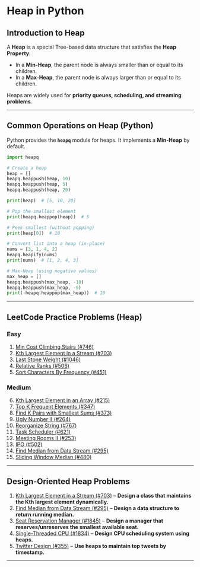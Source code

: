 # Heap in Python

## Introduction to Heap
A **Heap** is a special Tree-based data structure that satisfies the **Heap Property**:  
- In a **Min-Heap**, the parent node is always smaller than or equal to its children.  
- In a **Max-Heap**, the parent node is always larger than or equal to its children.  

Heaps are widely used for **priority queues, scheduling, and streaming problems**.

---

## Common Operations on Heap (Python)
Python provides the **`heapq`** module for heaps. It implements a **Min-Heap** by default.

```python
import heapq

# Create a heap
heap = []
heapq.heappush(heap, 10)
heapq.heappush(heap, 5)
heapq.heappush(heap, 20)

print(heap)  # [5, 10, 20]

# Pop the smallest element
print(heapq.heappop(heap))  # 5

# Peek smallest (without popping)
print(heap[0])  # 10

# Convert list into a heap (in-place)
nums = [3, 1, 4, 2]
heapq.heapify(nums)
print(nums)  # [1, 2, 4, 3]

# Max-Heap (using negative values)
max_heap = []
heapq.heappush(max_heap, -10)
heapq.heappush(max_heap, -5)
print(-heapq.heappop(max_heap))  # 10
```

---

## LeetCode Practice Problems (Heap)

### Easy
1. [Min Cost Climbing Stairs (#746)](https://leetcode.com/problems/min-cost-climbing-stairs/)  
2. [Kth Largest Element in a Stream (#703)](https://leetcode.com/problems/kth-largest-element-in-a-stream/)  
3. [Last Stone Weight (#1046)](https://leetcode.com/problems/last-stone-weight/)  
4. [Relative Ranks (#506)](https://leetcode.com/problems/relative-ranks/)  
5. [Sort Characters By Frequency (#451)](https://leetcode.com/problems/sort-characters-by-frequency/)  

### Medium
6. [Kth Largest Element in an Array (#215)](https://leetcode.com/problems/kth-largest-element-in-an-array/)  
7. [Top K Frequent Elements (#347)](https://leetcode.com/problems/top-k-frequent-elements/)  
8. [Find K Pairs with Smallest Sums (#373)](https://leetcode.com/problems/find-k-pairs-with-smallest-sums/)  
9. [Ugly Number II (#264)](https://leetcode.com/problems/ugly-number-ii/)  
10. [Reorganize String (#767)](https://leetcode.com/problems/reorganize-string/)  
11. [Task Scheduler (#621)](https://leetcode.com/problems/task-scheduler/)  
12. [Meeting Rooms II (#253)](https://leetcode.com/problems/meeting-rooms-ii/)  
13. [IPO (#502)](https://leetcode.com/problems/ipo/)  
14. [Find Median from Data Stream (#295)](https://leetcode.com/problems/find-median-from-data-stream/)  
15. [Sliding Window Median (#480)](https://leetcode.com/problems/sliding-window-median/)  

---

## Design-Oriented Heap Problems
1. [Kth Largest Element in a Stream (#703)](https://leetcode.com/problems/kth-largest-element-in-a-stream/) – **Design a class that maintains the Kth largest element dynamically.**  
2. [Find Median from Data Stream (#295)](https://leetcode.com/problems/find-median-from-data-stream/) – **Design a data structure to return running median.**  
3. [Seat Reservation Manager (#1845)](https://leetcode.com/problems/seat-reservation-manager/) – **Design a manager that reserves/unreserves the smallest available seat.**  
4. [Single-Threaded CPU (#1834)](https://leetcode.com/problems/single-threaded-cpu/) – **Design CPU scheduling system using heaps.**  
5. [Twitter Design (#355)](https://leetcode.com/problems/design-twitter/) – **Use heaps to maintain top tweets by timestamp.**  

---